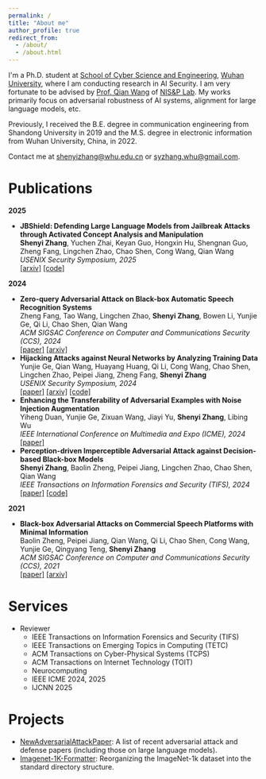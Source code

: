 ```yaml
---
permalink: /
title: "About me"
author_profile: true
redirect_from: 
  - /about/
  - /about.html
---
```


I'm a Ph.D. student at [School of Cyber Science and Engineering](https://cse.whu.edu.cn/), [Wuhan University](https://www.whu.edu.cn/), where I am conducting research in AI Security. I am very fortunate to be advised by [Prof. Qian Wang](https://nisplab.whu.edu.cn/People.htm) of [NIS&P Lab](https://nisplab.whu.edu.cn/index.htm). My works primarily focus on adversarial robustness of AI systems, alignment for large language models, etc. 

Previously, I received the B.E. degree in communication engineering from Shandong University in 2019 and the M.S. degree in electronic information from Wuhan University, China, in 2022.

Contact me at [shenyizhang@whu.edu.cn](mailto:shenyizhang@whu.edu.cn) or [syzhang.whu@gmail.com](mailto:syzhang.whu@gmail.com).


Publications
======
**2025**
* **JBShield: Defending Large Language Models from Jailbreak Attacks through Activated Concept Analysis and Manipulation**  
  **Shenyi Zhang**, Yuchen Zhai, Keyan Guo, Hongxin Hu, Shengnan Guo, Zheng Fang, Lingchen Zhao, Chao Shen, Cong Wang, Qian Wang  
  _USENIX Security Symposium, 2025_  
  [[arxiv]](https://arxiv.org/abs/2502.07557)  [[code]](https://github.com/NISPLab/JBShield)  

**2024**
* **Zero-query Adversarial Attack on Black-box Automatic Speech Recognition Systems**  
  Zheng Fang, Tao Wang, Lingchen Zhao, **Shenyi Zhang**, Bowen Li, Yunjie Ge, Qi Li, Chao Shen, Qian Wang  
  _ACM SIGSAC Conference on Computer and Communications Security (CCS), 2024_  
  [[paper]](https://dl.acm.org/doi/abs/10.1145/3658644.3670309)  [[arxiv]](https://arxiv.org/abs/2406.19311)  
* **Hijacking Attacks against Neural Networks by Analyzing Training Data**  
  Yunjie Ge, Qian Wang, Huayang Huang, Qi Li, Cong Wang, Chao Shen, Lingchen Zhao, Peipei Jiang, Zheng Fang, **Shenyi Zhang**  
  _USENIX Security Symposium, 2024_  
  [[paper]](https://www.usenix.org/conference/usenixsecurity24/presentation/ge-hijacking)  [[arxiv]](https://arxiv.org/abs/2401.09740)  [[code]](https://github.com/NISPLab/CleanSheet/)  
* **Enhancing the Transferability of Adversarial Examples with Noise Injection Augmentation**  
  Yiheng Duan, Yunjie Ge, Zixuan Wang, Jiayi Yu, **Shenyi Zhang**, Libing Wu  
  _IEEE International Conference on Multimedia and Expo (ICME), 2024_  
  [[paper]](https://ieeexplore.ieee.org/abstract/document/10688210)  
* **Perception-driven Imperceptible Adversarial Attack against Decision-based Black-box Models**  
  **Shenyi Zhang**, Baolin Zheng, Peipei Jiang, Lingchen Zhao, Chao Shen, Qian Wang  
  _IEEE Transactions on Information Forensics and Security (TIFS), 2024_  
  [[paper]](https://ieeexplore.ieee.org/abstract/document/10415445)  [[code]](https://github.com/syzhangcodes/ImperceptibleAttack)  

**2021**
* **Black-box Adversarial Attacks on Commercial Speech Platforms with Minimal Information**   
  Baolin Zheng, Peipei Jiang, Qian Wang, Qi Li, Chao Shen, Cong Wang, Yunjie Ge, Qingyang Teng, **Shenyi Zhang**  
  _ACM SIGSAC Conference on Computer and Communications Security (CCS), 2021_   
  [[paper]](https://dl.acm.org/doi/abs/10.1145/3460120.3485383)  [[arxiv]](https://arxiv.org/abs/2110.09714)  


Services
======
* Reviewer
  * IEEE Transactions on Information Forensics and Security (TIFS)
  * IEEE Transactions on Emerging Topics in Computing (TETC)
  * ACM Transactions on Cyber-Physical Systems (TCPS)
  * ACM Transactions on Internet Technology (TOIT)
  * Neurocomputing
  * IEEE ICME 2024, 2025
  * IJCNN 2025


Projects
======
* [NewAdversarialAttackPaper](https://github.com/daksim/NewAdversarialAttackPaper): A list of recent adversarial attack and defense papers (including those on large language models).
* [Imagenet-1K-Formatter](https://github.com/daksim/Imagenet-1K-Formatter): Reorganizing the ImageNet-1k dataset into the standard directory structure.
